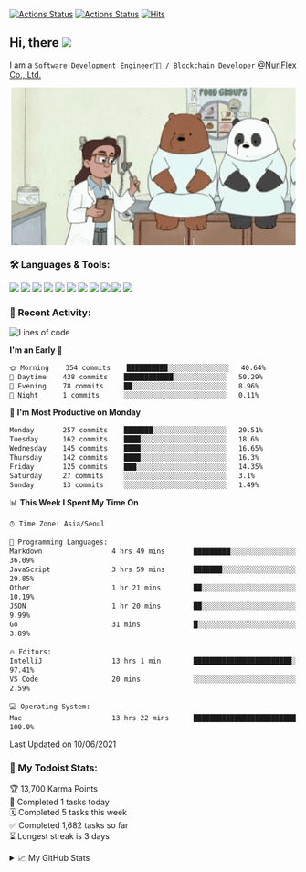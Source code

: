 
[![Actions Status](https://github.com/ddok2/ddok2/workflows/Todoist%20Readme/badge.svg)](https://github.com/ddok2/ddok2/actions)
[![Actions Status](https://github.com/ddok2/ddok2/workflows/wakatime-stats/badge.svg)](https://github.com/ddok2/ddok2/actions)
[![Hits](https://hits.seeyoufarm.com/api/count/incr/badge.svg?url=https%3A%2F%2Fgithub.com%2Fddok2&count_bg=%23FF9595&title_bg=%23555555&icon=github.svg&icon_color=%23FFFFFF&title=hits&edge_flat=false)](https://hits.seeyoufarm.com)

<!-- ![visitors](https://visitor-badge.laobi.icu/badge?page_id=ddok2.ddok2) -->
## Hi, there <img src="https://raw.githubusercontent.com/MartinHeinz/MartinHeinz/master/wave.gif" width="25px">

I am a `Software Development Engineer🧑‍💻 / Blockchain Developer` [@NuriFlex Co., Ltd.](https://nuriflex.com)


<p align="center">
<img align="center" alt="GIF" src="img/debugging.gif" />
</p>


### 🛠 Languages & Tools:
<p>
    <img src="https://img.shields.io/badge/go-%2300ADD8.svg?&style=for-the-badge&logo=go&logoColor=white"/>
    <img src="https://img.shields.io/badge/node.js%20-%2343853D.svg?&style=for-the-badge&logo=node.js&logoColor=white"/>
    <img src="https://img.shields.io/badge/javascript%20-%23323330.svg?&style=for-the-badge&logo=javascript&logoColor=%23F7DF1E"/>
    <img src="https://img.shields.io/badge/typescript%20-%23007ACC.svg?&style=for-the-badge&logo=typescript&logoColor=white"/>
    <img src="https://img.shields.io/badge/python%20-%2314354C.svg?&style=for-the-badge&logo=python&logoColor=white"/>
    <img src="https://img.shields.io/badge/react%20-%2320232a.svg?&style=for-the-badge&logo=react&logoColor=%2361DAFB"/>
    <img src="https://img.shields.io/badge/AWS%20-%23FF9900.svg?&style=for-the-badge&logo=amazon-aws&logoColor=white"/>
    <img src="https://img.shields.io/badge/Google%20Cloud%20-%234285F4.svg?&style=for-the-badge&logo=google-cloud&logoColor=white"/>
    <img src="https://img.shields.io/badge/docker%20-%230db7ed.svg?&style=for-the-badge&logo=docker&logoColor=white"/>
    <img src="https://img.shields.io/badge/kubernetes%20-%23326ce5.svg?&style=for-the-badge&logo=kubernetes&logoColor=white"/>
    <img src="https://img.shields.io/badge/ansible%20-%231A1918.svg?&style=for-the-badge&logo=ansible&logoColor=white"/>
</p>

### 🌈 Recent Activity:
<!--START_SECTION:waka-->
![Lines of code](https://img.shields.io/badge/From%20Hello%20World%20I%27ve%20Written-692628%20lines%20of%20code-blue)

**I'm an Early 🐤** 

```text
🌞 Morning    354 commits    ██████████░░░░░░░░░░░░░░░   40.64% 
🌆 Daytime    438 commits    ████████████░░░░░░░░░░░░░   50.29% 
🌃 Evening    78 commits     ██░░░░░░░░░░░░░░░░░░░░░░░   8.96% 
🌙 Night      1 commits      ░░░░░░░░░░░░░░░░░░░░░░░░░   0.11%

```
📅 **I'm Most Productive on Monday** 

```text
Monday       257 commits    ███████░░░░░░░░░░░░░░░░░░   29.51% 
Tuesday      162 commits    ████░░░░░░░░░░░░░░░░░░░░░   18.6% 
Wednesday    145 commits    ████░░░░░░░░░░░░░░░░░░░░░   16.65% 
Thursday     142 commits    ████░░░░░░░░░░░░░░░░░░░░░   16.3% 
Friday       125 commits    ███░░░░░░░░░░░░░░░░░░░░░░   14.35% 
Saturday     27 commits     ░░░░░░░░░░░░░░░░░░░░░░░░░   3.1% 
Sunday       13 commits     ░░░░░░░░░░░░░░░░░░░░░░░░░   1.49%

```


📊 **This Week I Spent My Time On** 

```text
⌚︎ Time Zone: Asia/Seoul

💬 Programming Languages: 
Markdown                 4 hrs 49 mins       █████████░░░░░░░░░░░░░░░░   36.09% 
JavaScript               3 hrs 59 mins       ███████░░░░░░░░░░░░░░░░░░   29.85% 
Other                    1 hr 21 mins        ██░░░░░░░░░░░░░░░░░░░░░░░   10.19% 
JSON                     1 hr 20 mins        ██░░░░░░░░░░░░░░░░░░░░░░░   9.99% 
Go                       31 mins             █░░░░░░░░░░░░░░░░░░░░░░░░   3.89%

🔥 Editors: 
IntelliJ                 13 hrs 1 min        ████████████████████████░   97.41% 
VS Code                  20 mins             ░░░░░░░░░░░░░░░░░░░░░░░░░   2.59%

💻 Operating System: 
Mac                      13 hrs 22 mins      █████████████████████████   100.0%

```


 Last Updated on 10/06/2021
<!--END_SECTION:waka-->

### 🚧 My Todoist Stats:
<!-- TODO-IST:START -->
🏆  13,700 Karma Points           
🌸  Completed 1 tasks today           
🗓  Completed 5 tasks this week           
✅  Completed 1,682 tasks so far           
⏳  Longest streak is 3 days
<!-- TODO-IST:END -->

<details>
<summary>📈 My GitHub Stats</summary>
<p align="center"> <img src="https://github-readme-stats.vercel.app/api?username=ddok2&show_icons=true" alt="ddok2" />
</details>
